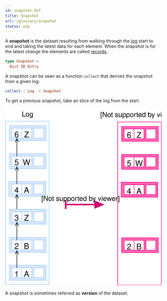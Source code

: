 ```yaml
---
id: snapshot-def
title: Snapshot
url: /glossary/snapshot
status: wip
---
```


A **snapshot** is the dataset resulting from walking through the
[log](/glossary/log) start to end and taking the latest data for each
element. When the snapshot is for the latest change the elements are called
[records](/glossary/record).

```elm
type Snapshot =
  Dict ID Entry
```

A snapshot can be seen as a function `collect` that derives the snapshot from
a given log:

```elm
collect : Log -> Snapshot
```

To get a previous snapshot, take an slice of the log from the start.

![A picture of transforming a log into a snapshot](./data-model/data-model-snapshot.svg)

A snapshot is sometimes referred as **version** of the dataset.
